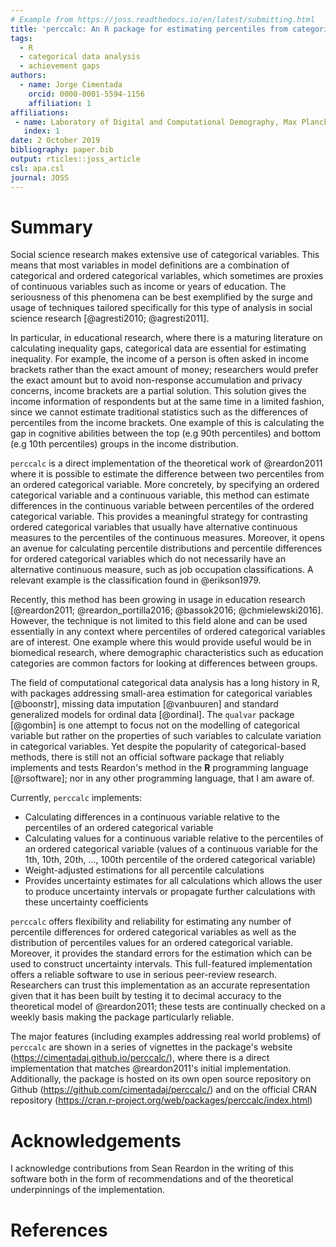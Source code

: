 ```yaml
---
# Example from https://joss.readthedocs.io/en/latest/submitting.html
title: 'perccalc: An R package for estimating percentiles from categorical variables'
tags:
  - R
  - categorical data analysis
  - achievement gaps
authors:
  - name: Jorge Cimentada
    orcid: 0000-0001-5594-1156
    affiliation: 1
affiliations:
 - name: Laboratory of Digital and Computational Demography, Max Planck Institute of Demographic Research (MPIDR)
   index: 1
date: 2 October 2019
bibliography: paper.bib
output: rticles::joss_article
csl: apa.csl
journal: JOSS
---
```


# Summary

Social science research makes extensive use of categorical variables. This
means that most variables in model definitions are a combination of categorical
and ordered categorical variables, which sometimes are proxies of continuous
variables such as income or years of education. The seriousness of this
phenomena can be best exemplified by the surge and usage of techniques tailored
specifically for this type of analysis in social science research [@agresti2010;
@agresti2011].

In particular, in educational research, where there is a maturing literature on
calculating inequality gaps, categorical data are essential for estimating
inequality. For example, the income of a person is often asked in income
brackets rather than the exact amount of money; researchers would prefer the
exact amount but to avoid non-response accumulation and privacy concerns, income
brackets are a partial solution. This solution gives the income information of
respondents but at the same time in a limited fashion, since we cannot
estimate traditional statistics such as the differences of percentiles from the
income brackets. One example of this is calculating the gap in cognitive
abilities between the top (e.g 90th percentiles) and bottom (e.g 10th
percentiles) groups in the income distribution.

`perccalc` is a direct implementation of the theoretical work of @reardon2011
where it is possible to estimate the difference between two percentiles from an
ordered categorical variable. More concretely, by specifying an ordered
categorical variable and a continuous variable, this method can estimate
differences in the continuous variable between percentiles of the ordered
categorical variable. This provides a meaningful strategy for contrasting ordered
categorical variables that usually have alternative continuous measures to the
percentiles of the continuous measures. Moreover, it opens an avenue for
calculating percentile distributions and percentile differences for ordered
categorical variables which do not necessarily have an alternative continuous
measure, such as job occupation classifications. A relevant example is the
classification found in @erikson1979.

Recently, this method has been growing in usage in education research
[@reardon2011; @reardon_portilla2016; @bassok2016; @chmielewski2016]. However, the
technique is not limited to this field alone and can be used essentially in any
context where percentiles of ordered categorical variables are of interest. One
example where this would provide useful would be in biomedical research,
where demographic characteristics such as education categories are common
factors for looking at differences between groups.

The field of computational categorical data analysis has a long history in R,
with packages addressing small-area estimation for categorical variables
[@boonstr], missing data imputation [@vanbuuren] and standard generalized models
for ordinal data [@ordinal]. The `qualvar` package [@gombin] is one attempt to
focus not on the modelling of categorical variable but rather on the properties
of such variables to calculate variation in categorical variables.  Yet despite
the popularity of categorical-based methods, there is still not an official
software package that reliably implements and tests Reardon's method in the
**R** programming language [@rsoftware]; nor in any other programming language,
that I am aware of.

Currently, `perccalc` implements:

* Calculating differences in a continuous variable relative to the percentiles
  of an ordered categorical variable
* Calculating values for a continuous variable relative to the percentiles of an
  ordered categorical variable (values of a continuous variable for the 1th,
  10th, 20th, ..., 100th percentile of the ordered categorical variable)
* Weight-adjusted estimations for all percentile calculations
* Provides uncertainty estimates for all calculations which allows the user to
  produce uncertainty intervals or propagate further calculations with these
  uncertainty coefficients

`perccalc` offers flexibility and reliability for estimating any number of
percentile differences for ordered categorical variables as well as the
distribution of percentiles values for an ordered categorical
variable. Moreover, it provides the standard errors for the estimation which can
be used to construct uncertainty intervals. This full-featured implementation
offers a reliable software to use in serious peer-review research. Researchers
can trust this implementation as an accurate representation given that it has
been built by testing it to decimal accuracy to the theoretical model of
@reardon2011; these tests are continually checked on a weekly basis making the
package particularly reliable.

The major features (including examples addressing real world problems) of
`perccalc` are shown in a series of vignettes in the package's website
(https://cimentadaj.github.io/perccalc/), where there is a direct implementation
that matches @reardon2011's initial implementation. Additionally, the package
is hosted on its own open source repository on Github
(https://github.com/cimentadaj/perccalc/) and on the official CRAN repository
(https://cran.r-project.org/web/packages/perccalc/index.html)

# Acknowledgements

I acknowledge contributions from Sean Reardon in the writing of this software
both in the form of recommendations and of the theoretical underpinnings of the
implementation.

# References
